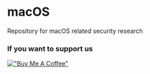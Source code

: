 # macOS
Repository for macOS related security research
<h3>If you want to support us</h3>

[!["Buy Me A Coffee"](https://www.buymeacoffee.com/assets/img/custom_images/orange_img.png)](https://www.buymeacoffee.com/invictusir)
